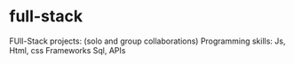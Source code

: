 # full-stack
FUll-Stack projects: (solo and group collaborations)
Programming skills: 
Js, Html, css
Frameworks 
Sql, APIs
